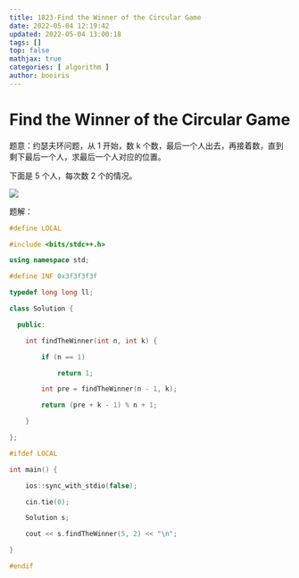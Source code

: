 ```yaml
---
title: 1823-Find the Winner of the Circular Game 
date: 2022-05-04 12:19:42 
updated: 2022-05-04 13:00:18
tags: [] 
top: false
mathjax: true
categories: [ algorithm ]
author: booiris
---
```


# Find the Winner of the Circular Game

题意：约瑟夫环问题，从 1 开始，数 k 个数，最后一个人出去，再接着数，直到剩下最后一个人，求最后一个人对应的位置。

下面是 5 个人，每次数 2 个的情况。

<a href="https://sm.ms/image/mLVdz7vXEb2irPs" target="_blank"><img src="https://s2.loli.net/2022/05/04/mLVdz7vXEb2irPs.png" ></a>

题解：

```cpp
#define LOCAL

#include <bits/stdc++.h>

using namespace std;

#define INF 0x3f3f3f3f

typedef long long ll;

class Solution {

  public:

    int findTheWinner(int n, int k) {

        if (n == 1)

            return 1;

        int pre = findTheWinner(n - 1, k);

        return (pre + k - 1) % n + 1;

    }

};

#ifdef LOCAL

int main() {

    ios::sync_with_stdio(false);

    cin.tie(0);

    Solution s;

    cout << s.findTheWinner(5, 2) << "\n";

}

#endif
```
